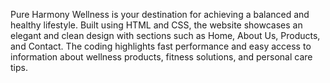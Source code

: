 Pure Harmony Wellness is your destination for achieving a balanced and healthy lifestyle. Built using HTML and CSS, the website showcases an elegant and clean design with sections such as Home, About Us, Products, and Contact. The coding highlights fast performance and easy access to information about wellness products, fitness solutions, and personal care tips.

